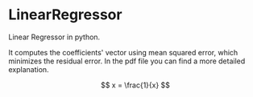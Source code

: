 <script src="https://polyfill.io/v3/polyfill.min.js?features=es6"></script>
<script id="MathJax-script" async src="https://cdn.jsdelivr.net/npm/mathjax@3/es5/tex-mml-chtml.js"></script>

# LinearRegressor
Linear Regressor in python.

It computes the coefficients' vector using mean squared error, which minimizes the residual error.
In the pdf file you can find a more detailed explanation.

$$ x = \frac{1}{x} $$
